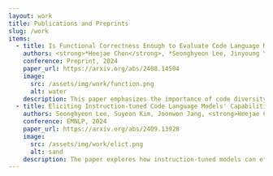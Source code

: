 ```yaml
---
layout: work
title: Publications and Preprints
slug: /work
items:
  - title: Is Functional Correctness Enough to Evaluate Code Language Models? Exploring Diversity of Generated Codes
    authors: <strong>*Heejae Chon</strong>, *Seonghyeon Lee, Jinyoung Yeo, Dongha Lee
    conference: Preprint, 2024
    paper_url: https://arxiv.org/abs/2408.14504
    image:
      src: /assets/img/work/function.png
      alt: water
    description: This paper emphasizes the importance of code diversity, beyond functional correctness, in evaluating code language models (LMs). We propose a framework that includes novel metrics for inter-code similarity and introduce a pairwise similarity measure that correlates well with human judgment. We show that while current LMs generate functionally correct code, they often lack diversity, which is essential for robust and varied code solutions.
  - title: Eliciting Instruction-tuned Code Language Models' Capabilities to Utilize Auxiliary Function for Code Generation
    authors: Seonghyeon Lee, Suyeon Kim, Joonwon Jang, <strong>Heejae Chon</strong>, Dongha Lee, Hwanjo Yu
    conference: EMNLP, 2024
    paper_url: https://arxiv.org/abs/2409.13928
    image:
      src: /assets/img/work/elict.png
      alt: sand
    description: The paper explores how instruction-tuned models can effectively utilize auxiliary functions in code generation. By designing prompts that encourage models to use auxiliary functions, the authors show improved performance compared to models without this functionality. Their method surpasses even powerful proprietary models like GPT-4, highlighting the potential of open-source models when auxiliary function usage is integrated
---
```

